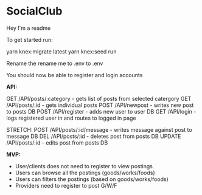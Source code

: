 # SocialClub

Hey I'm a readme

To get started run:

yarn knex:migrate latest
yarn knex:seed run

Rename the rename me to .env to .env

You should now be able to register and login accounts


<strong>API:</strong>

GET /API/posts/:category - gets list of posts from selected catergory
GET /API/posts/:id - gets individual posts
POST /API/newpost - writes new post to posts DB
POST /API/register - adds new user to user DB
GET /API/login - logs registered user in and routes to logged in page

STRETCH:
POST /API/posts/:id/message - writes message against post to message DB
DEL /API/posts/:id - deletes post from posts DB
UPDATE /API/posts/:id - edits post from posts DB 

<strong>MVP:</strong>

- User/clients does not need to register to view postings
- Users can browse all the postings (goods/works/foods)
- Users can filters the postings (based on goods/works/foods)
- Providers need to register to post G/W/F
